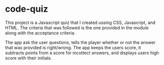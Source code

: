 # code-quiz

This project is a Javascript quiz that I created ussing CSS, Javascript, and HTML. The criteria that was followed is the one provided in the module along with the acceptance criteria.

The app ask the user questions, tells the player whether or not the answer that was provided is right/wrong. The app keeps the users score, it subtracts points from a score for incottect answers, and displays users high score with their initials.